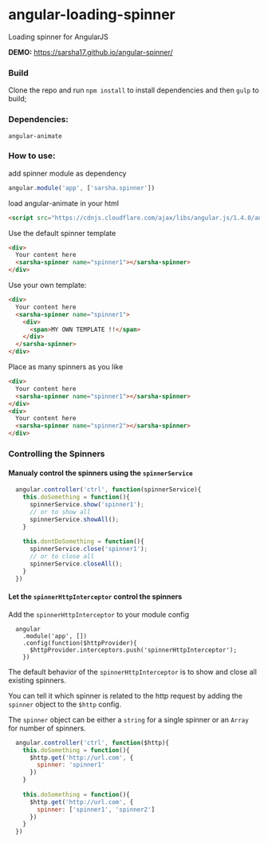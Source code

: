 # angular-loading-spinner
Loading spinner for AngularJS

__DEMO:__ https://sarsha17.github.io/angular-spinner/

### Build
Clone the repo and run `npm install` to install dependencies and then `gulp` to build;

### Dependencies:
`angular-animate`

### How to use:

add spinner module as dependency
````javascript
angular.module('app', ['sarsha.spinner'])
````
load angular-animate in your html
````html
<script src="https://cdnjs.cloudflare.com/ajax/libs/angular.js/1.4.0/angular-animate.min.js"></script>
````


Use the default spinner template

````html
<div>
  Your content here
  <sarsha-spinner name="spinner1"></sarsha-spinner>
</div>
````

Use your own template:

````html
<div>
  Your content here
  <sarsha-spinner name="spinner1">
    <div>
      <span>MY OWN TEMPLATE !!</span>
    </div>
  </sarsha-spinner>
</div>
````

Place as many spinners as you like
````html
<div>
  Your content here
  <sarsha-spinner name="spinner1"></sarsha-spinner>
</div>
<div>
  Your content here
  <sarsha-spinner name="spinner2"></sarsha-spinner>
</div>
````

### Controlling the Spinners

#### Manualy control the spinners using the `spinnerService`

````javascript
  angular.controller('ctrl', function(spinnerService){
    this.doSomething = function(){
      spinnerService.show('spinner1'); 
      // or to show all
      spinnerService.showAll();
    }
    
    this.dontDoSomething = function(){
      spinnerService.close('spinner1');
      // or to close all
      spinnerService.closeAll();
    }
  })
````

#### Let the `spinnerHttpInterceptor` control the spinners

Add the `spinnerHttpInterceptor` to your module config
````javascipt
  angular
    .module('app', [])
    .config(function($httpProvider){
      $httpProvider.interceptors.push('spinnerHttpInterceptor');
    })
````

The default behavior of the `spinnerHttpInterceptor` is to show and close all existing spinners.

You can tell it which spinner is related to the http request by adding the `spinner` object to the `$http` config.

The `spinner` object can be either a `string` for a single spinner or an `Array` for number of spinners.

````javascript
  angular.controller('ctrl', function($http){
    this.doSomething = function(){
      $http.get('http://url.com', {
        spinner: 'spinner1'
      }) 
    }
    
    this.doSomething = function(){
      $http.get('http://url.com', {
        spinner: ['spinner1', 'spinner2']
      }) 
    }
  })
````
